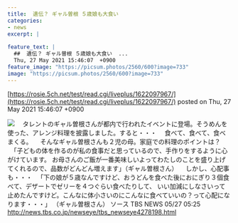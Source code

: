 ```yaml
---
title:  遺伝？ ギャル曽根 ５歳娘も大食い  
categories:
- news
excerpt: |
  
feature_text: |
  ##  遺伝？ ギャル曽根 ５歳娘も大食い  ...
  Thu, 27 May 2021 15:46:07  +0900
feature_image: "https://picsum.photos/2560/600?image=733"
image: "https://picsum.photos/2560/600?image=733"
---
```


[https://rosie.5ch.net/test/read.cgi/liveplus/1622097967/](https://rosie.5ch.net/test/read.cgi/liveplus/1622097967/)
posted on Thu, 27 May 2021 15:46:07  +0900

<!--more-->

![](https://news.tbs.co.jp/jpg/news4278198_50.jpg) 　タレントのギャル曽根さんが都内で行われたイベントに登場。そうめんを使った、アレンジ料理を披露しました。すると・・・ 　食べて、食べて、食べまくる。 　そんなギャル曽根さんも２児の母。家庭での料理のポイントは？ 　「子どもの体を作るのが私の食事だと思っているので、手作りをするように心がけています。 お母さんのご飯が一番美味しいよってわたしのことを盛り上げてくれるので、品数がどんどん増えます」（ギャル曽根さん） 　しかし、心配事も・・・ 　「下の娘が５歳なんですけど、おうどんを食べた後におにぎり３個食べて、デザートでゼリーを４つぐらい食べたりして、 いい加減にしなさいって止めたんですけど。こんなに体小さいのにこんなに食べていいの？って心配になります・・・」 （ギャル曽根さん） ソース TBS NEWS 05/27 05:25 http://news.tbs.co.jp/newseye/tbs_newseye4278198.html
